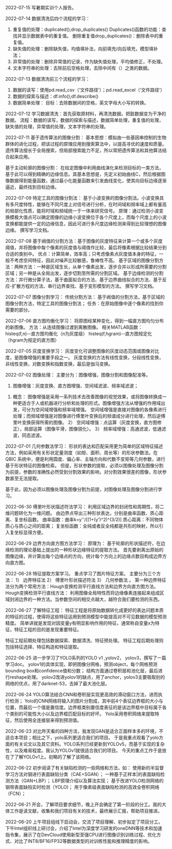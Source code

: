 2022-07-15
写暑期实训个人报告。

2022-07-14
数据清洗后四个流程的学习：
1.	重复值的处理：duplicated();drop_duplicates()
Duplicates()函数的功能：查找并显示数据表中的重复值。
删除重复值drop_duplicates()：删除表中的重复值。
2.	缺失值的处理：删除缺失值，均值填补法，向前填充/向后填充，模型填补法；
3.	异常值的处理：删除异常值的记录，作为缺失值处理，平均值修正，不处理。
4.	文本字符串的处理：去除前后空格处理，去除中间有（）之类的数据。

2022-07-13
数据清洗前三个流程的学习：
1.	数据的读写：使用pd.read_csv（‘文件路径’）；pd.read_excel（‘文件路径’）
2.	数据的探索与描述：df.info();df.describe()
3.	数据简单处理：
目标：去除数据间的空格，英文字母大小写的转换。

2022-07-12
学习数据清洗：首先获取原材料，再清洗数据。把脏数据变为干净的数据。
流程：数据的读写，数据的探索与描述，数据简单处理，重复值的处理，缺失值的处理，异常值的处理，文本字符串的处理。

2022-07-11
 基于遗传算法的图像分割：
基本思想：模拟由一些基因串控制的生物群体的进化过程，把该过程的原理应用到搜索算法中，以提高寻优的速度和质量。遗传算法擅长于全局搜索，但局部搜索能力不足，所以常把遗传算法和其他算法结合起来应用。

  基于主动轮廓的图像分割：
在给定图像中利用曲线演化来检测目标的一类方法，基于此可以得到精确的边缘信息。其基本思想是，先定义初始曲线C，然后根据图像数据得到能量函数，通过最小化能量函数来引发曲线变化，使其向目标边缘逐渐逼近，最终找到目标边缘。

2022-07-09
特定工具的图像分割法：
   基于小波变换的图像分割法。小波变换具有多尺度特性，能够在不同尺度上对信号进行分析，在时间域和频率域上都有量高的局部化性质，能将时域和频域统一于一体来研究信号。
   原理：通过检测小波变换模极大值点可以确定图像的边缘小波变换位于各个尺度上，而每个尺度上的小波变换都能提供一定的边缘信息，因此可进行多尺度边缘检测来得到比较理想的图像边缘。
撰写学习文档。

2022-07-08
  基于阙值的分割方法：基于图像的灰度特征来计算一个或多个灰度阈值，并将图像中每个像素的灰度值与阈值作比较，最后将像素根据比较结果分到合适的类别中。
优点：计算简单，效率高；只考虑像素点灰度值本身的特征，一般不考虑空间特征，因此对噪声比较敏感，鲁棒性不高。
  基于区域的图像分割方法：两种方法：一种是区域生长，从单个像素出发，逐步合并以形成所需要的分割区域；另一种是从全局出发，逐步切割至所需的分割区域。
  基于边缘检测的分割方法：并行微分算子法，基于曲面拟合的方法、基于边界曲线拟合的方法、基于反应-扩散方程的方法、串行边界查找、基于变形模型的方法。
撰写学习文档。

2022-07-07
图像分割学习：
传统分割方法：
基于阙值的分割方法，基于区域的图像分割方法，特定工具的图像分割法；
任务：在原始图像中逐个像素的找到你需要的部分。

2022-07-06
直方图均衡化学习：
将原图经某种变化，得到一幅直方图均匀分布的新图像。
方法：从连续图像过渡到离散图像。
相关MATLAB函数：
histeq(f,n)--直方图均衡化（n为灰度级）
histeq(f,hgram)--直方图规定化（hgram为规定的直方图）

2022-07-05
灰度变换学习：
灰度变化可调整图像的灰度动态范围或图像对比度，是图像增强的重要手段之一。
灰度变换的方法有线性变换，分段线性变换，非线性变换，对数变换和指数变换，最后是伽马变换。

2022-07-02
图像处理：
主要分为：图像增强，图像分割和图像配准等。
1.	图像增强：灰度变换、直方图增强、空间域滤波、频率域滤波；
1)	概念：
图像增强是采用一系列技术去改善图像的视觉效果，或将图像转换成一种更适合于人或机器进行分析和处理的形式。图像增强方法从增强的作用域出发，可分为空间域增强和频率域增强。
空间域增强是直接对图像的各像素进行处理；而频域增强是对图像进行傅里叶变换后的频谱成分进行处理，然后逆傅里叶变换获得所需的图像。
2）	空间域增强：点运算（灰度变换，直方图修正），局部运算（图像平滑，图像锐化）。
3）	频率域增强：高通滤波，低通滤波，同态滤波。

2022-07-01
几何参数法学习：
形状的表达和匹配采用更为简单的区域特征描述方法，例如采用有关形状定量测度（如矩、面积、周长等）的形状参数法。在 QBIC 系统中，便是利用圆度、偏心率、主轴方向和代数不变矩等几何参数，进行基于形状特征的图像检索。
但是，形状参数的提取，必须以图像处理及图像分割为前提，参数的准确性必然受到分割效果的影响，对分割效果很差的图像，形状参数甚至无法提取。

基于此，因为必须以图像处理及图像分割为前提，对图像处理及图像分割进行学习。

2022-06-30
傅里叶形状描述符法学习：
利用区域边界的封闭性和周期性，将二维问题转化为一维问题。
由边界点导出三种形状表达，分别是曲率函数、质心距离、复坐标函数。
曲率函数：曲率k=y''/[(1+(y')^2)^(3/2)]
质心距离：不同物体质心与质心之间的距离；
复坐标函数：全纯或者反全纯都是共形的映射，所以引入复坐标显得方便。


2022-06-29
边界方向直方图方法学习：
原理为：
基于轮廓的形状描述符，在边缘检测的理论基础上提出的一种形状边缘特征的提取方法。
首先要剥离出原始的图像边缘，并计算出每个边缘点的方向，统计每个方向上的边缘点数目构成边界方向直方图。


2022-06-28
特征提取方案学习。
重点学习了图片特征方案。
主要分为三个方法：
1）	边界特征法
2）	傅里叶形状描述符法
3）	几何参数法
。
第一种边界特征法分为两个常用方法：Hough变换检测平行直线方法和边界方向直方图方法。
Hough变换检测平行直线方法：
利用图像全局特性而将边缘像素连接起来组成区域封闭边界的一种方法。当参数空间的相交点越大，越符合我们要检测的东西。

2022-06-27
了解特征工程：
特征工程是将原始数据转化成更好的表达问题本质的特征的过程，使得将这些特征运用到预测模型中能提高对不可见数据的模型预测精度。
简单讲就是发现对因变量y有明显影响作用的特征，通常称自变量x为特征，特征工程的目的是发现重要特征。

特征工程前期处理包括数据探索、数据清洗、特征预处理。
特征工程后期处理则包括特征选择、特征构造和特征提取。

2022-06-25
进一步学习了YOLO系列的YOLO v1 ,yolov2， yolov3，撰写了一篇学习doc。
yolov1的具体实现，即把图像分网格，预测object，每个网格预测bounding box和confidence值和分数；
结构方面通过卷积层和池化层，最后进行reshape处理。
yolov2改进yolov1的缺点，用了anchor，yolov3主要吸取别的网络的优点，用了darknet-53，去掉了最大池化层。


2022-06-24
YOLO算法结合CNN和卷积层实现更高效的滑动窗口方法，进而执行检测；
Yolo的CNN网络将输入的图片分割成，其中前4个表征边界框的大小与位置，而最后一个值是置信度。边界框类别置信度表征的是该边界框中目标属于各个类别的可能性大小以及边界框匹配目标的好坏。
Yolo采用卷积网络来提取特征，然后使用全连接层来得到预测值。

2022-06-23
对比昨天看的四种方法，我发现GAN是适合正面样本多的环境，不适合本项目；相比之下，yolo系列更适合我们的项目。
于是我重点观看了yolo方面的有关论文以及其它资料。YOLO系列已经更新到YOLOv5，而基于实现的复杂性，以及难易程度。我认为YOLOv1就很适合我们的项目。
今天的重点工作于是放在了了解YOLOv1上。初略的了解了该网络。

2022-06-22
初步阅读了有关缺陷检测的一些网络和方法，如：
使用新的半监督学习方法对钢进行表面缺陷分类（CAE+SGAN）；
一种基于正样本|的表面缺陷检测方法（GAN+LBP）；
 LBP原理介绍以及算法实现； 
基于改进YOLO检测网络的钢带表面缺陷实时检测（YOLO)；
用于像素级表面缺陷检测的高效全卷积网络（FCN）；

2022-06-21
开会，了解项目要求细节，晚上开会确定了第一阶段的分工。我的大体工作是读文献，收集和我们项目有关的技术，最终展示汇报，帮助项目推进。

2022-06-20
上午项目组线下启动会，交流了项目理解、初步拟定了项目分工。
下午Intel组织线上研讨会，介绍了Intel为深度学习研发的oneDNN等技术和加速指令集，展示了在DevCloud使用新型至强CPU进行图像识别训练过程、优化方式、对比了INT8/BF16/FP32等数据类型的对训练性能和推理精度的影响。
